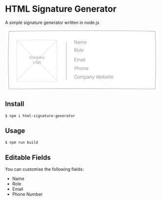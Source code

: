 # HTML Signature Generator

A simple signature generator written in node.js

<img src="https://raw.githubusercontent.com/renansigolo/html-signature-generator/main/signature-example.png" width="900">

## Install

```console
$ npm i html-signature-generator
```

## Usage

```console
$ npm run build
```

## Editable Fields

You can customise the following fields:

<!-- - Logo (TODO)
- Colors (TODO) -->

- Name
- Role
- Email
- Phone Number

